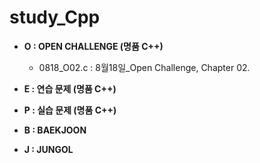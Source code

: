 # study_Cpp

- **O : OPEN CHALLENGE (명품 C++)**
    - 0818_O02.c : 8월18일_Open Challenge, Chapter 02.
- **E : 연습 문제 (명품 C++)**
- **P : 실습 문제 (명품 C++)**

- **B : BAEKJOON** 

- **J : JUNGOL**
